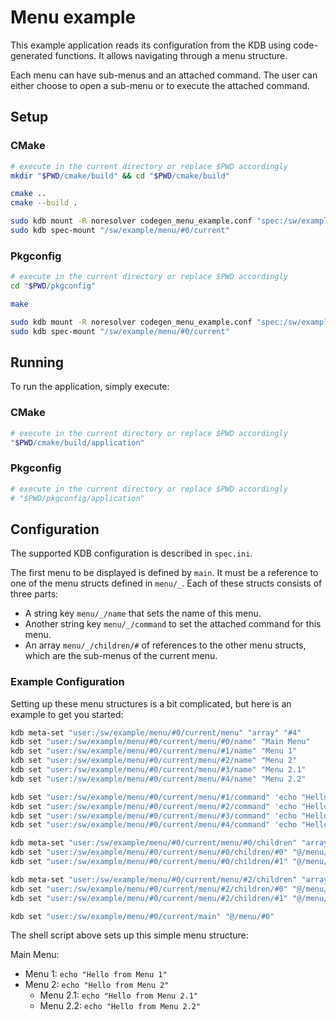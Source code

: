 # Menu example

This example application reads its configuration from the KDB using code-generated functions.
It allows navigating through a menu structure.

Each menu can have sub-menus and an attached command. The user can either choose to open a sub-menu or to execute the
attached command.

## Setup

### CMake

```sh
# execute in the current directory or replace $PWD accordingly
mkdir "$PWD/cmake/build" && cd "$PWD/cmake/build"

cmake ..
cmake --build .

sudo kdb mount -R noresolver codegen_menu_example.conf "spec:/sw/example/menu/#0/current" specload "app=$PWD/application"
sudo kdb spec-mount "/sw/example/menu/#0/current"
```

### Pkgconfig

```sh
# execute in the current directory or replace $PWD accordingly
cd "$PWD/pkgconfig"

make

sudo kdb mount -R noresolver codegen_menu_example.conf "spec:/sw/example/menu/#0/current" specload "app=$PWD/application"
sudo kdb spec-mount "/sw/example/menu/#0/current"
```

## Running

To run the application, simply execute:

### CMake

```sh
# execute in the current directory or replace $PWD accordingly
"$PWD/cmake/build/application"
```

### Pkgconfig

```sh
# execute in the current directory or replace $PWD accordingly
# "$PWD/pkgconfig/application"
```

## Configuration

The supported KDB configuration is described in `spec.ini`.

The first menu to be displayed is defined by `main`. It must be a reference to one of the menu structs defined in
`menu/_`. Each of these structs consists of three parts:

- A string key `menu/_/name` that sets the name of this menu.
- Another string key `menu/_/command` to set the attached command for this menu.
- An array `menu/_/children/#` of references to the other menu structs, which are the sub-menus of the current menu.

### Example Configuration

Setting up these menu structures is a bit complicated, but here is an example to get you started:

```sh
kdb meta-set "user:/sw/example/menu/#0/current/menu" "array" "#4"
kdb set "user:/sw/example/menu/#0/current/menu/#0/name" "Main Menu"
kdb set "user:/sw/example/menu/#0/current/menu/#1/name" "Menu 1"
kdb set "user:/sw/example/menu/#0/current/menu/#2/name" "Menu 2"
kdb set "user:/sw/example/menu/#0/current/menu/#3/name" "Menu 2.1"
kdb set "user:/sw/example/menu/#0/current/menu/#4/name" "Menu 2.2"

kdb set "user:/sw/example/menu/#0/current/menu/#1/command" 'echo "Hello from Menu 1"'
kdb set "user:/sw/example/menu/#0/current/menu/#2/command" 'echo "Hello from Menu 2"'
kdb set "user:/sw/example/menu/#0/current/menu/#3/command" 'echo "Hello from Menu 2.1"'
kdb set "user:/sw/example/menu/#0/current/menu/#4/command" 'echo "Hello from Menu 2.2"'

kdb meta-set "user:/sw/example/menu/#0/current/menu/#0/children" "array" "#1"
kdb set "user:/sw/example/menu/#0/current/menu/#0/children/#0" "@/menu/#1"
kdb set "user:/sw/example/menu/#0/current/menu/#0/children/#1" "@/menu/#2"

kdb meta-set "user:/sw/example/menu/#0/current/menu/#2/children" "array" "#1"
kdb set "user:/sw/example/menu/#0/current/menu/#2/children/#0" "@/menu/#3"
kdb set "user:/sw/example/menu/#0/current/menu/#2/children/#1" "@/menu/#4"

kdb set "user:/sw/example/menu/#0/current/main" "@/menu/#0"
```

The shell script above sets up this simple menu structure:

Main Menu:

- Menu 1: `echo "Hello from Menu 1"`
- Menu 2: `echo "Hello from Menu 2"`
  - Menu 2.1: `echo "Hello from Menu 2.1"`
  - Menu 2.2: `echo "Hello from Menu 2.2"`
